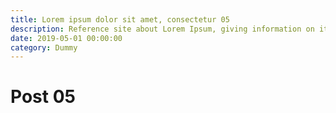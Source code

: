 ```yaml
---
title: Lorem ipsum dolor sit amet, consectetur 05
description: Reference site about Lorem Ipsum, giving information on its origins, as well as a random Lipsum generator.
date: 2019-05-01 00:00:00
category: Dummy
---
```


# Post 05

